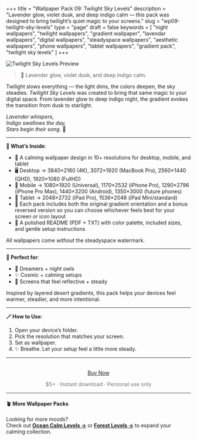 +++
title = "Wallpaper Pack 09: Twilight Sky Levels"
description = "Lavender glow, violet dusk, and deep indigo calm — this pack was designed to bring twilight’s quiet magic to your screens."
slug = "wp09-twilight-sky-levels"
type = "page"
draft = false
keywords = [
  "night wallpapers", "twilight wallpapers", "gradient wallpaper",
  "lavendar wallpapers", "digital wallpapers", "steadyspace wallpapers",
  "aesthetic wallpapers", "phone wallpapers", "tablet wallpapers", "gradient pack", "twilight sky levels"
]
+++

![Twilight Sky Levels Preview](/images/wp09-twilight-sky-levels/twilightskylevelscover.png)

> 🌌 Lavender glow, violet dusk, and deep indigo calm.

Twilight slows everything — the light dims, the colors deepen, the sky steadies. <i>Twilight Sky Levels</i> was created to bring that same magic to your digital space. From lavender glow to deep indigo night, the gradient evokes the transition from dusk to starlight.

<i>Lavender whispers,<br>
Indigo swallows the day,<br>
Stars begin their song.</i> 🌌

---

<div class="highlight-box">

**📂 What’s Inside**:

- 🌌 A calming wallpaper design in 10+ resolutions for desktop, mobile, and tablet
- 🖥 Desktop → 3840×2160 (4K), 3072×1920 (MacBook Pro), 2560×1440 (QHD), 1920×1080 (FullHD)
- 📱 Mobile → 1080×1920 (Universal), 1170×2532 (iPhone Pro), 1290×2796 (iPhone Pro Max), 1440×3200 (Android), 1350×3000 (future phones)
- 📱 Tablet → 2048×2732 (iPad Pro), 1536×2048 (iPad Mini/standard)
- 🔄 Each pack includes both the original gradient orientation and a bonus reversed version so you can choose whichever feels best for your screen or icon layout
- 📄 A polished README (PDF + TXT) with color palette, included sizes, and gentle setup instructions

All wallpapers come _without_ the steadyspace watermark.</div>

---
 
<div class="highlight-box">

**💜 Perfect for**:

- 🌌 Dreamers + night owls
- ✨ Cosmic + calming setups
- 🌙 Screens that feel reflective + steady

Inspired by layered desert gradients, this pack helps your devices feel warmer, steadier, and more intentional.</div>

---

<div class="highlight-box">

**🪄 How to Use**:

1. Open your device’s folder.
2. Pick the resolution that matches your screen.
3. Set as wallpaper.
4. ✨ Breathe. Let your setup feel a little more steady. </div>

---  

<div style="text-align: center; margin-top: 2rem;">
  <a href="https://payhip.com/b/BLgG1" class="payhip-buy-button" data-theme="blue" data-product="BLgG1">Buy Now</a>
  <p style="font-size: 0.9rem; color: #777;">$5+ · Instant download · Personal use only</p>
</div>

---

#### 🪴 More Wallpaper Packs  
Looking for more moods?  
Check out [**Ocean Calm Levels →**](/wp04-ocean-calm-levels) or [**Forest Levels →**](/wp05-forest-levels) to expand your calming collection.  
